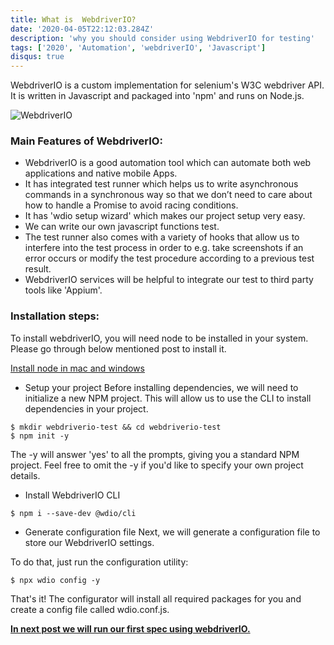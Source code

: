 ```yaml
---
title: What is  WebdriverIO?
date: '2020-04-05T22:12:03.284Z'
description: 'why you should consider using WebdriverIO for testing'
tags: ['2020', 'Automation', 'webdriverIO', 'Javascript']
disqus: true
---
```


WebdriverIO is a custom implementation for selenium's W3C webdriver API. It is written in Javascript and packaged into 'npm' and runs on Node.js.

![WebdriverIO](https://i2.wp.com/grantnorwood.com/app/uploads/2017/07/webdriver-io-logo.png?w=1680&ssl=1)

### Main Features of WebdriverIO:

- WebdriverIO is a good automation tool which can automate both web applications and native mobile Apps.
- It has integrated test runner which helps us to write asynchronous commands in a synchronous way so that we don’t need to care about how to handle a Promise to avoid racing conditions.
- It has 'wdio setup wizard' which makes our project setup very easy.
- We can write our own javascript functions test.
- The test runner also comes with a variety of hooks that allow us to interfere into the test process in order to e.g. take screenshots if an error occurs or modify the test procedure according to a previous test result.
- WebdriverIO services will be helpful to integrate our test to third party tools like 'Appium'.

### Installation steps:

To install webdriverIO, you will need node to be installed in your system. Please go through below mentioned post to install it.

[Install node in mac and windows](https://nishantranjan.in/Install%20nodes/)

- Setup your project
  Before installing dependencies, we will need to initialize a new NPM project. This will allow us to use the CLI to install dependencies in your project.

```
$ mkdir webdriverio-test && cd webdriverio-test
$ npm init -y
```

The -y will answer 'yes' to all the prompts, giving you a standard NPM project. Feel free to omit the -y if you'd like to specify your own project details.

- Install WebdriverIO CLI

```
$ npm i --save-dev @wdio/cli
```

- Generate configuration file
  Next, we will generate a configuration file to store our WebdriverIO settings.

To do that, just run the configuration utility:

```
$ npx wdio config -y
```

That's it! The configurator will install all required packages for you and create a config file called wdio.conf.js.

[**In next post we will run our first spec using webdriverIO.**](https://nishantranjan.in/run%20test%20in%20webdriverIO/)

